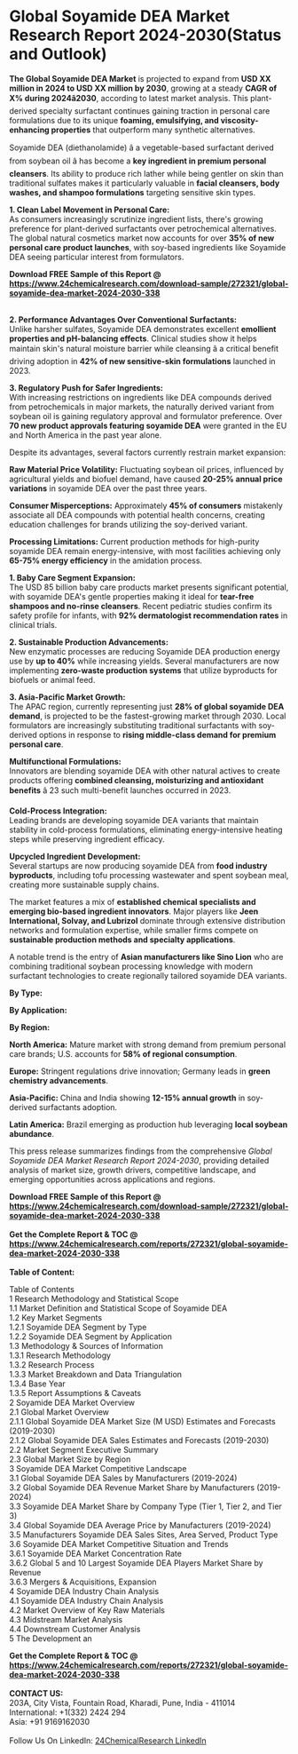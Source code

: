 <h1>Global Soyamide DEA Market Research Report 2024-2030(Status and Outlook)</h1><p><strong>The Global Soyamide DEA Market</strong> is projected to expand from <strong>USD XX million in 2024 to USD XX million by 2030</strong>, growing at a steady <strong>CAGR of X% during 2024â2030</strong>, according to latest market analysis. This plant-derived specialty surfactant continues gaining traction in personal care formulations due to its unique <strong>foaming, emulsifying, and viscosity-enhancing properties</strong> that outperform many synthetic alternatives.</p><p>Soyamide DEA (diethanolamide) â a vegetable-based surfactant derived from soybean oil â has become a <strong>key ingredient in premium personal cleansers</strong>. Its ability to produce rich lather while being gentler on skin than traditional sulfates makes it particularly valuable in <strong>facial cleansers, body washes, and shampoo formulations</strong> targeting sensitive skin types.</p><p><strong>1. Clean Label Movement in Personal Care:</strong><br>
As consumers increasingly scrutinize ingredient lists, there's growing preference for plant-derived surfactants over petrochemical alternatives. The global natural cosmetics market now accounts for over <strong>35% of new personal care product launches</strong>, with soy-based ingredients like Soyamide DEA seeing particular interest from formulators.</p><div><b>Download FREE Sample of this Report @ 
            <a href="https://www.24chemicalresearch.com/download-sample/272321/global-soyamide-dea-market-2024-2030-338">
            https://www.24chemicalresearch.com/download-sample/272321/global-soyamide-dea-market-2024-2030-338</a></b></div><br><p><strong>2. Performance Advantages Over Conventional Surfactants:</strong><br>
Unlike harsher sulfates, Soyamide DEA demonstrates excellent <strong>emollient properties and pH-balancing effects</strong>. Clinical studies show it helps maintain skin's natural moisture barrier while cleansing â a critical benefit driving adoption in <strong>42% of new sensitive-skin formulations</strong> launched in 2023.</p><p><strong>3. Regulatory Push for Safer Ingredients:</strong><br>
With increasing restrictions on ingredients like DEA compounds derived from petrochemicals in major markets, the naturally derived variant from soybean oil is gaining regulatory approval and formulator preference. Over <strong>70 new product approvals featuring soyamide DEA</strong> were granted in the EU and North America in the past year alone.</p><p>Despite its advantages, several factors currently restrain market expansion:</p><p><strong>Raw Material Price Volatility:</strong> Fluctuating soybean oil prices, influenced by agricultural yields and biofuel demand, have caused <strong>20-25% annual price variations</strong> in soyamide DEA over the past three years.</p><p><strong>Consumer Misperceptions:</strong> Approximately <strong>45% of consumers</strong> mistakenly associate all DEA compounds with potential health concerns, creating education challenges for brands utilizing the soy-derived variant.</p><p><strong>Processing Limitations:</strong> Current production methods for high-purity soyamide DEA remain energy-intensive, with most facilities achieving only <strong>65-75% energy efficiency</strong> in the amidation process.</p><p><strong>1. Baby Care Segment Expansion:</strong><br>
The USD 85 billion baby care products market presents significant potential, with soyamide DEA's gentle properties making it ideal for <strong>tear-free shampoos and no-rinse cleansers</strong>. Recent pediatric studies confirm its safety profile for infants, with <strong>92% dermatologist recommendation rates</strong> in clinical trials.</p><p><strong>2. Sustainable Production Advancements:</strong><br>
New enzymatic processes are reducing Soyamide DEA production energy use by <strong>up to 40%</strong> while increasing yields. Several manufacturers are now implementing <strong>zero-waste production systems</strong> that utilize byproducts for biofuels or animal feed.</p><p><strong>3. Asia-Pacific Market Growth:</strong><br>
The APAC region, currently representing just <strong>28% of global soyamide DEA demand</strong>, is projected to be the fastest-growing market through 2030. Local formulators are increasingly substituting traditional surfactants with soy-derived options in response to <strong>rising middle-class demand for premium personal care</strong>.</p><p><strong>Multifunctional Formulations:</strong><br>
	Innovators are blending soyamide DEA with other natural actives to create products offering <strong>combined cleansing, moisturizing and antioxidant benefits</strong> â 23 such multi-benefit launches occurred in 2023.</p><p><strong>Cold-Process Integration:</strong><br>
	Leading brands are developing soyamide DEA variants that maintain stability in cold-process formulations, eliminating energy-intensive heating steps while preserving ingredient efficacy.</p><p><strong>Upcycled Ingredient Development:</strong><br>
	Several startups are now producing soyamide DEA from <strong>food industry byproducts</strong>, including tofu processing wastewater and spent soybean meal, creating more sustainable supply chains.</p><p>The market features a mix of <strong>established chemical specialists and emerging bio-based ingredient innovators</strong>. Major players like <strong>Jeen International, Solvay, and Lubrizol</strong> dominate through extensive distribution networks and formulation expertise, while smaller firms compete on <strong>sustainable production methods and specialty applications</strong>.</p><p>A notable trend is the entry of <strong>Asian manufacturers like Sino Lion</strong> who are combining traditional soybean processing knowledge with modern surfactant technologies to create regionally tailored soyamide DEA variants.</p><p><strong>By Type:</strong></p><p><strong>By Application:</strong></p><p><strong>By Region:</strong></p><p><strong>North America:</strong> Mature market with strong demand from premium personal care brands; U.S. accounts for <strong>58% of regional consumption</strong>.</p><p><strong>Europe:</strong> Stringent regulations drive innovation; Germany leads in <strong>green chemistry advancements</strong>.</p><p><strong>Asia-Pacific:</strong> China and India showing <strong>12-15% annual growth</strong> in soy-derived surfactants adoption.</p><p><strong>Latin America:</strong> Brazil emerging as production hub leveraging <strong>local soybean abundance</strong>.</p><p>This press release summarizes findings from the comprehensive <em>Global Soyamide DEA Market Research Report 2024-2030</em>, providing detailed analysis of market size, growth drivers, competitive landscape, and emerging opportunities across applications and regions.</p><div><b>Download FREE Sample of this Report @ 
            <a href="https://www.24chemicalresearch.com/download-sample/272321/global-soyamide-dea-market-2024-2030-338">
            https://www.24chemicalresearch.com/download-sample/272321/global-soyamide-dea-market-2024-2030-338</a></b></div><br><div><b>Get the Complete Report & TOC @ 
            <a href="https://www.24chemicalresearch.com/reports/272321/global-soyamide-dea-market-2024-2030-338">
            https://www.24chemicalresearch.com/reports/272321/global-soyamide-dea-market-2024-2030-338</a></b></div><br>
            <b>Table of Content:</b><p>Table of Contents<br />
1 Research Methodology and Statistical Scope<br />
1.1 Market Definition and Statistical Scope of Soyamide DEA<br />
1.2 Key Market Segments<br />
1.2.1 Soyamide DEA Segment by Type<br />
1.2.2 Soyamide DEA Segment by Application<br />
1.3 Methodology & Sources of Information<br />
1.3.1 Research Methodology<br />
1.3.2 Research Process<br />
1.3.3 Market Breakdown and Data Triangulation<br />
1.3.4 Base Year<br />
1.3.5 Report Assumptions & Caveats<br />
2 Soyamide DEA Market Overview<br />
2.1 Global Market Overview<br />
2.1.1 Global Soyamide DEA Market Size (M USD) Estimates and Forecasts (2019-2030)<br />
2.1.2 Global Soyamide DEA Sales Estimates and Forecasts (2019-2030)<br />
2.2 Market Segment Executive Summary<br />
2.3 Global Market Size by Region<br />
3 Soyamide DEA Market Competitive Landscape<br />
3.1 Global Soyamide DEA Sales by Manufacturers (2019-2024)<br />
3.2 Global Soyamide DEA Revenue Market Share by Manufacturers (2019-2024)<br />
3.3 Soyamide DEA Market Share by Company Type (Tier 1, Tier 2, and Tier 3)<br />
3.4 Global Soyamide DEA Average Price by Manufacturers (2019-2024)<br />
3.5 Manufacturers Soyamide DEA Sales Sites, Area Served, Product Type<br />
3.6 Soyamide DEA Market Competitive Situation and Trends<br />
3.6.1 Soyamide DEA Market Concentration Rate<br />
3.6.2 Global 5 and 10 Largest Soyamide DEA Players Market Share by Revenue<br />
3.6.3 Mergers & Acquisitions, Expansion<br />
4 Soyamide DEA Industry Chain Analysis<br />
4.1 Soyamide DEA Industry Chain Analysis<br />
4.2 Market Overview of Key Raw Materials<br />
4.3 Midstream Market Analysis<br />
4.4 Downstream Customer Analysis<br />
5 The Development an</p><div><b>Get the Complete Report & TOC @ 
            <a href="https://www.24chemicalresearch.com/reports/272321/global-soyamide-dea-market-2024-2030-338">
            https://www.24chemicalresearch.com/reports/272321/global-soyamide-dea-market-2024-2030-338</a></b></div><br><b>CONTACT US:</b><br>
            203A, City Vista, Fountain Road, Kharadi, Pune, India - 411014<br>
            International: +1(332) 2424 294<br>
            Asia: +91 9169162030 <br><br>
            Follow Us On LinkedIn: <a href="https://www.linkedin.com/company/24chemicalresearch/">24ChemicalResearch LinkedIn</a>